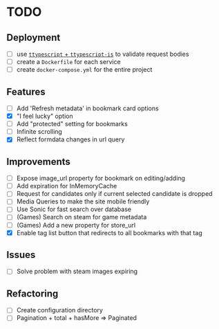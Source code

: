 # TODO

## Deployment
- [ ] use [`ttypescript` + `ttypescript-is`](https://stackoverflow.com/a/60824562) to validate request bodies
- [ ] create a `Dockerfile` for each service
- [ ] create `docker-compose.yml` for the entire project

## Features
- [ ] Add 'Refresh metadata' in bookmark card options
- [x] "I feel lucky" option
- [ ] Add "protected" setting for bookmarks 
- [ ] Infinite scrolling
- [x] Reflect formdata changes in url query

## Improvements
- [ ] Expose image_url property for bookmark on editing/adding
- [ ] Add expiration for InMemoryCache
- [ ] Request for candidates only if current selected candidate is dropped
- [ ] Media Queries to make the site mobile friendly
- [ ] Use Sonic for fast search over database
- [ ] (Games) Search on steam for game metadata
- [ ] (Games) Add a new property for store_url
- [x] Enable tag list button that redirects to all bookmarks with that tag 

## Issues
- [ ] Solve problem with steam images expiring

## Refactoring
- [ ] Create configuration directory
- [ ] Pagination + total + hasMore => Paginated
